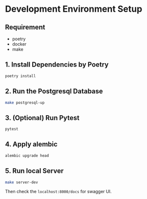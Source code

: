 # Development Environment Setup
## Requirement
- poetry
- docker 
- make 

## 1. Install Dependencies by Poetry
```bash
poetry install 
```

## 2. Run the Postgresql Database
```bash
make postgresql-up
```

## 3. (Optional) Run Pytest
```bash
pytest
```

## 4. Apply alembic 
```bash
alembic upgrade head
```

## 5. Run local Server
```bash
make server-dev
```
Then check the `localhost:8000/docs` for swagger UI.